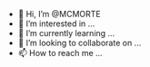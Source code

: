 - 👋 Hi, I’m @MCMORTE
- 👀 I’m interested in ...
- 🌱 I’m currently learning ...
- 💞️ I’m looking to collaborate on ...
- 📫 How to reach me ...

<!---
MCMORTE/MCMORTE is a ✨ special ✨ repository because its `README.md` (this file) appears on your GitHub profile.
You can click the Preview link to take a look at your changes.
--->
